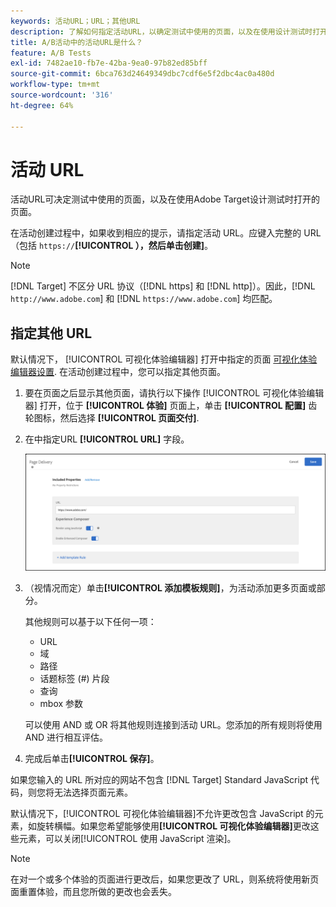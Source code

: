 ```yaml
---
keywords: 活动URL；URL；其他URL
description: 了解如何指定活动URL，以确定测试中使用的页面，以及在使用设计测试时打开的页面 [!DNL Adobe Target].
title: A/B活动中的活动URL是什么？
feature: A/B Tests
exl-id: 7482ae10-fb7e-42ba-9ea0-97b82ed85bff
source-git-commit: 6bca763d24649349dbc7cdf6e5f2dbc4ac0a480d
workflow-type: tm+mt
source-wordcount: '316'
ht-degree: 64%

---
```


# 活动 URL

活动URL可决定测试中使用的页面，以及在使用Adobe Target设计测试时打开的页面。

在活动创建过程中，如果收到相应的提示，请指定活动 URL。应键入完整的 URL（包括 `https://`**[!UICONTROL ），然后单击创建]**。

>[!NOTE]
>
>[!DNL Target] 不区分 URL 协议（[!DNL https] 和 [!DNL http]）。因此，[!DNL `http://www.adobe.com`] 和 [!DNL `https://www.adobe.com`] 均匹配。

## 指定其他 URL

默认情况下， [!UICONTROL 可视化体验编辑器] 打开中指定的页面 [可视化体验编辑器设置](/help/main/administrating-target/visual-experience-composer-set-up.md). 在活动创建过程中，您可以指定其他页面。

1. 要在页面之后显示其他页面，请执行以下操作 [!UICONTROL 可视化体验编辑器] 打开，位于 **[!UICONTROL 体验]** 页面上，单击 **[!UICONTROL 配置]** 齿轮图标，然后选择 **[!UICONTROL 页面交付]**.

1. 在中指定URL **[!UICONTROL URL]** 字段。

   ![“页面交付”对话框](/help/main/c-activities/t-test-ab/t-test-create-ab/assets/url-config-new.png)

1. （视情况而定）单击&#x200B;**[!UICONTROL 添加模板规则]**，为活动添加更多页面或部分。

   其他规则可以基于以下任何一项：

   * URL
   * 域
   * 路径
   * 话题标签 (#) 片段
   * 查询
   * mbox 参数

   可以使用 AND 或 OR 将其他规则连接到活动 URL。您添加的所有规则将使用 AND 进行相互评估。

1. 完成后单击&#x200B;**[!UICONTROL 保存]**。

如果您输入的 URL 所对应的网站不包含 [!DNL Target] Standard JavaScript 代码，则您将无法选择页面元素。

默认情况下，[!UICONTROL 可视化体验编辑器]不允许更改包含 JavaScript 的元素，如旋转横幅。如果您希望能够使用&#x200B;**[!UICONTROL 可视化体验编辑器]**&#x200B;更改这些元素，可以关闭[!UICONTROL 使用 JavaScript 渲染]。

>[!NOTE]
>
>在对一个或多个体验的页面进行更改后，如果您更改了 URL，则系统将使用新页面重置体验，而且您所做的更改也会丢失。
